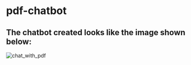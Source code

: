 ﻿# pdf-chatbot

## The chatbot created looks like the image shown below:

![chat_with_pdf](C:\Users\admin\Pictures\Screenshots\chat_with_pdf.png)
